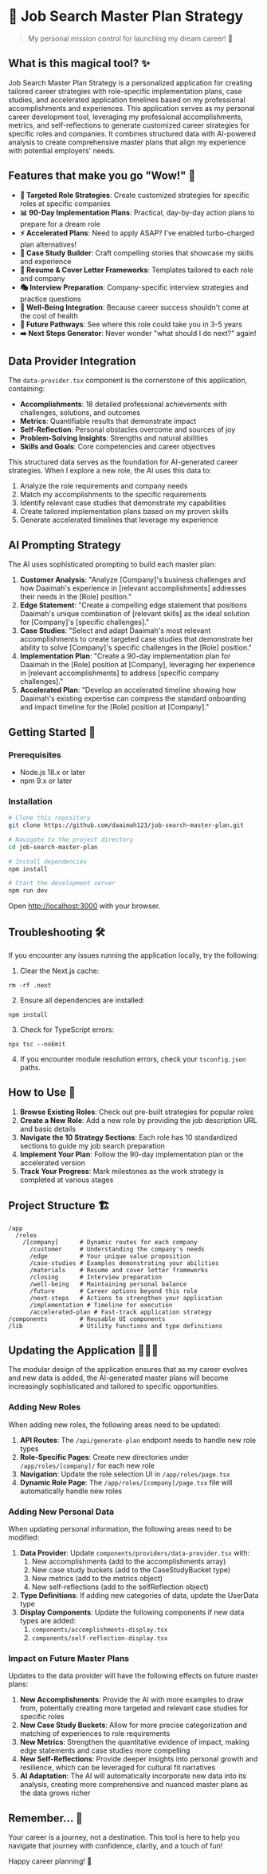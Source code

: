 
# 🚀 Job Search Master Plan Strategy

> My personal mission control for launching my dream career! 🌟

## What is this magical tool? ✨

Job Search Master Plan Strategy is a personalized application for creating tailored career strategies with role-specific implementation plans, case studies, and accelerated application timelines based on my professional accomplishments and experiences. This application serves as my personal career development tool, leveraging my professional accomplishments, metrics, and self-reflections to generate customized career strategies for specific roles and companies. It combines structured data with AI-powered analysis to create comprehensive master plans that align my experience with potential employers' needs.

## Features that make you go "Wow!" 🤩

- **🎯 Targeted Role Strategies**: Create customized strategies for specific roles at specific companies
- **📊 90-Day Implementation Plans**: Practical, day-by-day action plans to prepare for a dream role
- **⚡ Accelerated Plans**: Need to apply ASAP? I've enabled turbo-charged plan alternatives!
- **📝 Case Study Builder**: Craft compelling stories that showcase my skills and experience
- **📄 Resume & Cover Letter Frameworks**: Templates tailored to each role and company
- **🎭 Interview Preparation**: Company-specific interview strategies and practice questions
- **🌱 Well-Being Integration**: Because career success shouldn't come at the cost of health
- **🔮 Future Pathways**: See where this role could take you in 3-5 years
- **➡️ Next Steps Generator**: Never wonder "what should I do next?" again!

## Data Provider Integration

The `data-provider.tsx` component is the cornerstone of this application, containing:

- **Accomplishments**: 18 detailed professional achievements with challenges, solutions, and outcomes
- **Metrics**: Quantifiable results that demonstrate impact
- **Self-Reflection**: Personal obstacles overcome and sources of joy
- **Problem-Solving Insights**: Strengths and natural abilities
- **Skills and Goals**: Core competencies and career objectives

This structured data serves as the foundation for AI-generated career strategies. When I explore a new role, the AI uses this data to:

1. Analyze the role requirements and company needs
2. Match my accomplishments to the specific requirements
3. Identify relevant case studies that demonstrate my capabilities
4. Create tailored implementation plans based on my proven skills
5. Generate accelerated timelines that leverage my experience

## AI Prompting Strategy

The AI uses sophisticated prompting to build each master plan:

1. **Customer Analysis**: "Analyze [Company]'s business challenges and how Daaimah's experience in [relevant accomplishments] addresses their needs in the [Role] position."
2. **Edge Statement**: "Create a compelling edge statement that positions Daaimah's unique combination of [relevant skills] as the ideal solution for [Company]'s [specific challenges]."
3. **Case Studies**: "Select and adapt Daaimah's most relevant accomplishments to create targeted case studies that demonstrate her ability to solve [Company]'s specific challenges in the [Role] position."
4. **Implementation Plan**: "Create a 90-day implementation plan for Daaimah in the [Role] position at [Company], leveraging her experience in [relevant accomplishments] to address [specific company challenges]."
5. **Accelerated Plan**: "Develop an accelerated timeline showing how Daaimah's existing expertise can compress the standard onboarding and impact timeline for the [Role] position at [Company]."

## Getting Started 🏁

### Prerequisites

- Node.js 18.x or later
- npm 9.x or later

### Installation

```bash
# Clone this repository
git clone https://github.com/daaimah123/job-search-master-plan.git

# Navigate to the project directory
cd job-search-master-plan

# Install dependencies
npm install

# Start the development server
npm run dev
```

Open [http://localhost:3000](http://localhost:3000) with your browser.

## Troubleshooting 🛠️

If you encounter any issues running the application locally, try the following:

1. Clear the Next.js cache:

```shellscript
rm -rf .next
```

2. Ensure all dependencies are installed:

```shellscript
npm install
```

3. Check for TypeScript errors:

```shellscript
npx tsc --noEmit
```

4. If you encounter module resolution errors, check your `tsconfig.json` paths.

## How to Use 🧠

1. **Browse Existing Roles**: Check out pre-built strategies for popular roles
2. **Create a New Role**: Add a new role by providing the job description URL and basic details
3. **Navigate the 10 Strategy Sections**: Each role has 10 standardized sections to guide my job search preparation
4. **Implement Your Plan**: Follow the 90-day implementation plan or the accelerated version
5. **Track Your Progress**: Mark milestones as the work strategy is completed at various stages

## Project Structure 🏗️

```plaintext
/app
  /roles
    /[company]      # Dynamic routes for each company
      /customer     # Understanding the company's needs
      /edge         # Your unique value proposition
      /case-studies # Examples demonstrating your abilities
      /materials    # Resume and cover letter frameworks
      /closing      # Interview preparation
      /well-being   # Maintaining personal balance
      /future       # Career options beyond this role
      /next-steps   # Actions to strengthen your application
      /implementation # Timeline for execution
      /accelerated-plan # Fast-track application strategy
/components         # Reusable UI components
/lib                # Utility functions and type definitions
```

## Updating the Application 👷🏾‍♀️

The modular design of the application ensures that as my career evolves and new data is added, the AI-generated master plans will become increasingly sophisticated and tailored to specific opportunities.

### Adding New Roles

When adding new roles, the following areas need to be updated:

1. **API Routes**: The `/api/generate-plan` endpoint needs to handle new role types
2. **Role-Specific Pages**: Create new directories under `/app/roles/[company]/` for each new role
3. **Navigation**: Update the role selection UI in `/app/roles/page.tsx`
4. **Dynamic Role Page**: The `/app/roles/[company]/page.tsx` file will automatically handle new roles

### Adding New Personal Data

When updating personal information, the following areas need to be modified:

1. **Data Provider**: Update `components/providers/data-provider.tsx` with:
   1. New accomplishments (add to the accomplishments array)
   2. New case study buckets (add to the CaseStudyBucket type)
   3. New metrics (add to the metrics object)
   4. New self-reflections (add to the selfReflection object)
2. **Type Definitions**: If adding new categories of data, update the UserData type
3. **Display Components**: Update the following components if new data types are added:
   1. `components/accomplishments-display.tsx`
   2. `components/self-reflection-display.tsx`

### Impact on Future Master Plans

Updates to the data provider will have the following effects on future master plans:

1. **New Accomplishments**: Provide the AI with more examples to draw from, potentially creating more targeted and relevant case studies for specific roles
2. **New Case Study Buckets**: Allow for more precise categorization and matching of experiences to role requirements
3. **New Metrics**: Strengthen the quantitative evidence of impact, making edge statements and case studies more compelling
4. **New Self-Reflections**: Provide deeper insights into personal growth and resilience, which can be leveraged for cultural fit narratives
5. **AI Adaptation**: The AI will automatically incorporate new data into its analysis, creating more comprehensive and nuanced master plans as the data grows richer

## Remember... 💭

Your career is a journey, not a destination. This tool is here to help you navigate that journey with confidence, clarity, and a touch of fun!

Happy career planning! 🎉
